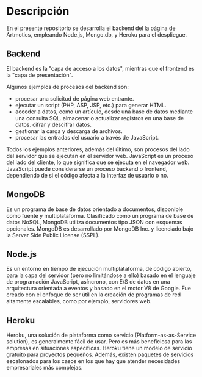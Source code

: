 # Descripción

En el presente repositorio se desarrolla el backend del la página de Artmotics, empleando Node.js, Mongo.db, y Heroku para el despliegue.

## Backend

El backend es la "capa de acceso a los datos", mientras que el frontend es la "capa de presentación".

Algunos ejemplos de procesos del backend son:

- procesar una solicitud de página web entrante.
- ejecutar un script (PHP, ASP, JSP, etc.) para generar HTML.
- acceder a datos, como un artículo, desde una base de datos mediante una consulta SQL.
almacenar o actualizar registros en una base de datos.
cifrar y descifrar datos.
- gestionar la carga y descarga de archivos.
- procesar las entradas del usuario a través de JavaScript.

Todos los ejemplos anteriores, además del último, son procesos del lado del servidor que se ejecutan en el servidor web. JavaScript es un proceso del lado del cliente, lo que significa que se ejecuta en el navegador web. JavaScript puede considerarse un proceso backend o frontend, dependiendo de si el código afecta a la interfaz de usuario o no.

## MongoDB

Es un programa de base de datos orientado a documentos, disponible como fuente y multiplataforma. Clasificado como un programa de base de datos NoSQL, MongoDB utiliza documentos tipo JSON con esquemas opcionales. MongoDB es desarrollado por MongoDB Inc. y licenciado bajo la Server Side Public License (SSPL).

## Node.js

Es un entorno en tiempo de ejecución multiplataforma, de código abierto, para la capa del servidor (pero no limitándose a ello) basado en el lenguaje de programación JavaScript, asíncrono, con E/S de datos en una arquitectura orientada a eventos y basado en el motor V8 de Google. Fue creado con el enfoque de ser útil en la creación de programas de red altamente escalables, como por ejemplo, servidores web.

## Heroku
Heroku, una solución de plataforma como servicio (Platform-as-as-Service solution), es generalmente fácil de usar. Pero es más beneficiosa para las empresas en situaciones específicas. Heroku tiene un modelo de servicio gratuito para proyectos pequeños. Además, existen paquetes de servicios escalonados para los casos en los que hay que atender necesidades empresariales más complejas.